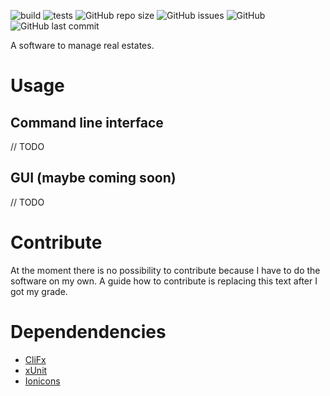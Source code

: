 ![build](https://github.com/Samofan/RealEstateManagement/workflows/build/badge.svg)
![tests](https://github.com/Samofan/RealEstateManagement/workflows/tests/badge.svg)
![GitHub repo size](https://img.shields.io/github/repo-size/Samofan/RealEstateManagement)
![GitHub issues](https://img.shields.io/github/issues/Samofan/RealEstateManagement)
![GitHub](https://img.shields.io/github/license/Samofan/RealEstateManagement)
![GitHub last commit](https://img.shields.io/github/last-commit/Samofan/RealEstateManagement)

A software to manage real estates.

# Usage

## Command line interface

// TODO

## GUI (maybe coming soon)

// TODO

# Contribute

At the moment there is no possibility to contribute because I have to do the software on my own. A guide how to contribute
is replacing this text after I got my grade.

# Dependendencies

* [CliFx](https://github.com/Tyrrrz/CliFx)
* [xUnit](https://github.com/xunit/xunit)
* [Ionicons](https://ionicons.com)
